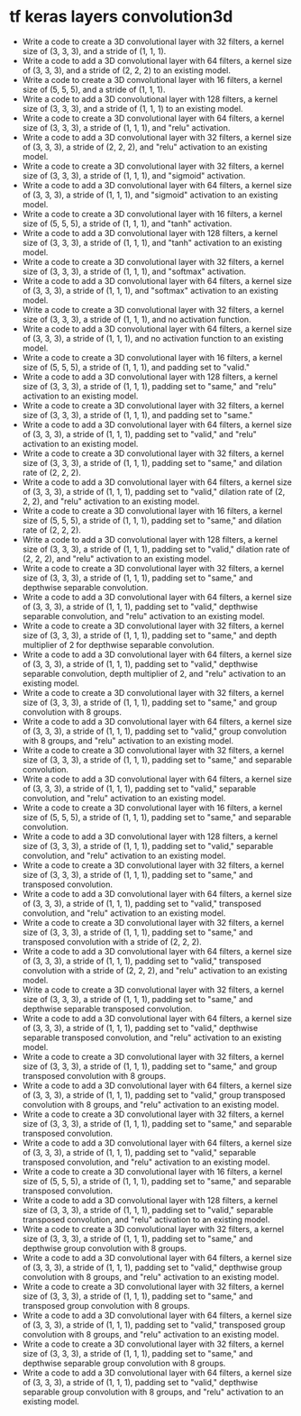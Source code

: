# tf keras layers convolution3d

- Write a code to create a 3D convolutional layer with 32 filters, a kernel size of (3, 3, 3), and a stride of (1, 1, 1).
- Write a code to add a 3D convolutional layer with 64 filters, a kernel size of (3, 3, 3), and a stride of (2, 2, 2) to an existing model.
- Write a code to create a 3D convolutional layer with 16 filters, a kernel size of (5, 5, 5), and a stride of (1, 1, 1).
- Write a code to add a 3D convolutional layer with 128 filters, a kernel size of (3, 3, 3), and a stride of (1, 1, 1) to an existing model.
- Write a code to create a 3D convolutional layer with 64 filters, a kernel size of (3, 3, 3), a stride of (1, 1, 1), and "relu" activation.
- Write a code to add a 3D convolutional layer with 32 filters, a kernel size of (3, 3, 3), a stride of (2, 2, 2), and "relu" activation to an existing model.
- Write a code to create a 3D convolutional layer with 32 filters, a kernel size of (3, 3, 3), a stride of (1, 1, 1), and "sigmoid" activation.
- Write a code to add a 3D convolutional layer with 64 filters, a kernel size of (3, 3, 3), a stride of (1, 1, 1), and "sigmoid" activation to an existing model.
- Write a code to create a 3D convolutional layer with 16 filters, a kernel size of (5, 5, 5), a stride of (1, 1, 1), and "tanh" activation.
- Write a code to add a 3D convolutional layer with 128 filters, a kernel size of (3, 3, 3), a stride of (1, 1, 1), and "tanh" activation to an existing model.
- Write a code to create a 3D convolutional layer with 32 filters, a kernel size of (3, 3, 3), a stride of (1, 1, 1), and "softmax" activation.
- Write a code to add a 3D convolutional layer with 64 filters, a kernel size of (3, 3, 3), a stride of (1, 1, 1), and "softmax" activation to an existing model.
- Write a code to create a 3D convolutional layer with 32 filters, a kernel size of (3, 3, 3), a stride of (1, 1, 1), and no activation function.
- Write a code to add a 3D convolutional layer with 64 filters, a kernel size of (3, 3, 3), a stride of (1, 1, 1), and no activation function to an existing model.
- Write a code to create a 3D convolutional layer with 16 filters, a kernel size of (5, 5, 5), a stride of (1, 1, 1), and padding set to "valid."
- Write a code to add a 3D convolutional layer with 128 filters, a kernel size of (3, 3, 3), a stride of (1, 1, 1), padding set to "same," and "relu" activation to an existing model.
- Write a code to create a 3D convolutional layer with 32 filters, a kernel size of (3, 3, 3), a stride of (1, 1, 1), and padding set to "same."
- Write a code to add a 3D convolutional layer with 64 filters, a kernel size of (3, 3, 3), a stride of (1, 1, 1), padding set to "valid," and "relu" activation to an existing model.
- Write a code to create a 3D convolutional layer with 32 filters, a kernel size of (3, 3, 3), a stride of (1, 1, 1), padding set to "same," and dilation rate of (2, 2, 2).
- Write a code to add a 3D convolutional layer with 64 filters, a kernel size of (3, 3, 3), a stride of (1, 1, 1), padding set to "valid," dilation rate of (2, 2, 2), and "relu" activation to an existing model.
- Write a code to create a 3D convolutional layer with 16 filters, a kernel size of (5, 5, 5), a stride of (1, 1, 1), padding set to "same," and dilation rate of (2, 2, 2).
- Write a code to add a 3D convolutional layer with 128 filters, a kernel size of (3, 3, 3), a stride of (1, 1, 1), padding set to "valid," dilation rate of (2, 2, 2), and "relu" activation to an existing model.
- Write a code to create a 3D convolutional layer with 32 filters, a kernel size of (3, 3, 3), a stride of (1, 1, 1), padding set to "same," and depthwise separable convolution.
- Write a code to add a 3D convolutional layer with 64 filters, a kernel size of (3, 3, 3), a stride of (1, 1, 1), padding set to "valid," depthwise separable convolution, and "relu" activation to an existing model.
- Write a code to create a 3D convolutional layer with 32 filters, a kernel size of (3, 3, 3), a stride of (1, 1, 1), padding set to "same," and depth multiplier of 2 for depthwise separable convolution.
- Write a code to add a 3D convolutional layer with 64 filters, a kernel size of (3, 3, 3), a stride of (1, 1, 1), padding set to "valid," depthwise separable convolution, depth multiplier of 2, and "relu" activation to an existing model.
- Write a code to create a 3D convolutional layer with 32 filters, a kernel size of (3, 3, 3), a stride of (1, 1, 1), padding set to "same," and group convolution with 8 groups.
- Write a code to add a 3D convolutional layer with 64 filters, a kernel size of (3, 3, 3), a stride of (1, 1, 1), padding set to "valid," group convolution with 8 groups, and "relu" activation to an existing model.
- Write a code to create a 3D convolutional layer with 32 filters, a kernel size of (3, 3, 3), a stride of (1, 1, 1), padding set to "same," and separable convolution.
- Write a code to add a 3D convolutional layer with 64 filters, a kernel size of (3, 3, 3), a stride of (1, 1, 1), padding set to "valid," separable convolution, and "relu" activation to an existing model.
- Write a code to create a 3D convolutional layer with 16 filters, a kernel size of (5, 5, 5), a stride of (1, 1, 1), padding set to "same," and separable convolution.
- Write a code to add a 3D convolutional layer with 128 filters, a kernel size of (3, 3, 3), a stride of (1, 1, 1), padding set to "valid," separable convolution, and "relu" activation to an existing model.
- Write a code to create a 3D convolutional layer with 32 filters, a kernel size of (3, 3, 3), a stride of (1, 1, 1), padding set to "same," and transposed convolution.
- Write a code to add a 3D convolutional layer with 64 filters, a kernel size of (3, 3, 3), a stride of (1, 1, 1), padding set to "valid," transposed convolution, and "relu" activation to an existing model.
- Write a code to create a 3D convolutional layer with 32 filters, a kernel size of (3, 3, 3), a stride of (1, 1, 1), padding set to "same," and transposed convolution with a stride of (2, 2, 2).
- Write a code to add a 3D convolutional layer with 64 filters, a kernel size of (3, 3, 3), a stride of (1, 1, 1), padding set to "valid," transposed convolution with a stride of (2, 2, 2), and "relu" activation to an existing model.
- Write a code to create a 3D convolutional layer with 32 filters, a kernel size of (3, 3, 3), a stride of (1, 1, 1), padding set to "same," and depthwise separable transposed convolution.
- Write a code to add a 3D convolutional layer with 64 filters, a kernel size of (3, 3, 3), a stride of (1, 1, 1), padding set to "valid," depthwise separable transposed convolution, and "relu" activation to an existing model.
- Write a code to create a 3D convolutional layer with 32 filters, a kernel size of (3, 3, 3), a stride of (1, 1, 1), padding set to "same," and group transposed convolution with 8 groups.
- Write a code to add a 3D convolutional layer with 64 filters, a kernel size of (3, 3, 3), a stride of (1, 1, 1), padding set to "valid," group transposed convolution with 8 groups, and "relu" activation to an existing model.
- Write a code to create a 3D convolutional layer with 32 filters, a kernel size of (3, 3, 3), a stride of (1, 1, 1), padding set to "same," and separable transposed convolution.
- Write a code to add a 3D convolutional layer with 64 filters, a kernel size of (3, 3, 3), a stride of (1, 1, 1), padding set to "valid," separable transposed convolution, and "relu" activation to an existing model.
- Write a code to create a 3D convolutional layer with 16 filters, a kernel size of (5, 5, 5), a stride of (1, 1, 1), padding set to "same," and separable transposed convolution.
- Write a code to add a 3D convolutional layer with 128 filters, a kernel size of (3, 3, 3), a stride of (1, 1, 1), padding set to "valid," separable transposed convolution, and "relu" activation to an existing model.
- Write a code to create a 3D convolutional layer with 32 filters, a kernel size of (3, 3, 3), a stride of (1, 1, 1), padding set to "same," and depthwise group convolution with 8 groups.
- Write a code to add a 3D convolutional layer with 64 filters, a kernel size of (3, 3, 3), a stride of (1, 1, 1), padding set to "valid," depthwise group convolution with 8 groups, and "relu" activation to an existing model.
- Write a code to create a 3D convolutional layer with 32 filters, a kernel size of (3, 3, 3), a stride of (1, 1, 1), padding set to "same," and transposed group convolution with 8 groups.
- Write a code to add a 3D convolutional layer with 64 filters, a kernel size of (3, 3, 3), a stride of (1, 1, 1), padding set to "valid," transposed group convolution with 8 groups, and "relu" activation to an existing model.
- Write a code to create a 3D convolutional layer with 32 filters, a kernel size of (3, 3, 3), a stride of (1, 1, 1), padding set to "same," and depthwise separable group convolution with 8 groups.
- Write a code to add a 3D convolutional layer with 64 filters, a kernel size of (3, 3, 3), a stride of (1, 1, 1), padding set to "valid," depthwise separable group convolution with 8 groups, and "relu" activation to an existing model.